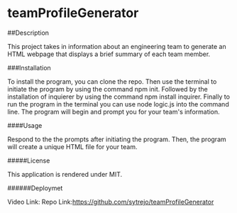 # teamProfileGenerator
##Description

This project takes in information about an engineering team to generate an HTML webpage that displays a brief summary of each team member.

###Installation

To install the program, you can clone the repo. Then use the terminal to initiate the program by using the command npm init. Followed by the installation of inquierer by using the command npm install inquirer. Finally to run the program in the terminal you can use node logic.js into the command line. The program will begin and prompt you for your team's information.

####Usage

Respond to the the prompts after initiating the program. Then, the program will create a unique HTML file for your team. 

#####License

This application is rendered under MIT.

######Deploymet

Video Link:
Repo Link:https://github.com/sytrejo/teamProfileGenerator

 
